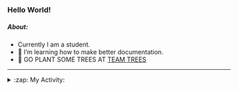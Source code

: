 ### Hello World!

##### About:
- Currently I am a student.
- 🌱 I’m learning how to make better documentation.
- 🌱 GO PLANT SOME TREES AT [TEAM TREES](https://teamtrees.org/)

---
<details>
  <summary>:zap: My Activity:</summary>
  
<!--START_SECTION:waka-->
![Code Time](http://img.shields.io/badge/Code%20Time-1%2C202%20hrs%2047%20mins-blue)

**I'm a Night 🦉** 

```text
🌞 Morning                1868 commits        ███░░░░░░░░░░░░░░░░░░░░░░   10.05 % 
🌆 Daytime                6338 commits        █████████░░░░░░░░░░░░░░░░   34.10 % 
🌃 Evening                5327 commits        ███████░░░░░░░░░░░░░░░░░░   28.66 % 
🌙 Night                  5054 commits        ███████░░░░░░░░░░░░░░░░░░   27.19 % 
```
📅 **I'm Most Productive on Wednesday** 

```text
Monday                   2617 commits        ████░░░░░░░░░░░░░░░░░░░░░   14.08 % 
Tuesday                  2530 commits        ███░░░░░░░░░░░░░░░░░░░░░░   13.61 % 
Wednesday                4360 commits        ██████░░░░░░░░░░░░░░░░░░░   23.46 % 
Thursday                 2397 commits        ███░░░░░░░░░░░░░░░░░░░░░░   12.90 % 
Friday                   1955 commits        ███░░░░░░░░░░░░░░░░░░░░░░   10.52 % 
Saturday                 1619 commits        ██░░░░░░░░░░░░░░░░░░░░░░░   08.71 % 
Sunday                   3109 commits        ████░░░░░░░░░░░░░░░░░░░░░   16.73 % 
```


📊 **This Week I Spent My Time On** 

```text
🔥 Editors: 
IntelliJ                 3 hrs 45 mins       █████████████████░░░░░░░░   68.64 % 
VS Code                  1 hr 42 mins        ████████░░░░░░░░░░░░░░░░░   31.36 % 

🐱‍💻 Projects: 
CSE224-Fundamentals-of-An2 hrs 6 mins        ██████████░░░░░░░░░░░░░░░   38.63 % 
givbacks-admin           1 hr 42 mins        ████████░░░░░░░░░░░░░░░░░   31.36 % 
demo                     1 hr 36 mins        ███████░░░░░░░░░░░░░░░░░░   29.40 % 
Unknown Project          2 mins              ░░░░░░░░░░░░░░░░░░░░░░░░░   00.61 % 
```


 Last Updated on 20/09/2023 17:10:55 UTC
<!--END_SECTION:waka-->
</details>
